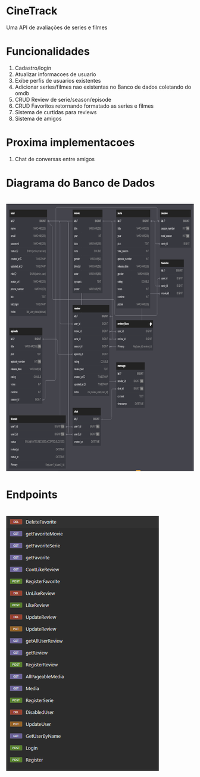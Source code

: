 <h1>CineTrack</h1>
<p>Uma API de avaliações de series e filmes</p>

<h1>Funcionalidades</h1>
<ol>
	<li>Cadastro/login</li>
	<li>Atualizar informacoes de usuario</li>
	<li>Exibe perfis de usuarios existentes</li>
	<li>Adicionar series/filmes nao existentas no Banco de dados coletando do omdb</li>
	<li>CRUD Review de serie/season/episode</li>
	<li>CRUD Favoritos retornando formatado as series e filmes</li>
	<li>Sistema de curtidas para reviews</li>
	<li>Sistema de amigos</li>
</ol>

<h1>Proxima implementacoes</h1>
<ol>
	<li>Chat de conversas entre amigos</li>
</ol>

<h1>Diagrama do Banco de Dados</h1>
<h1><img id = "diagrama" src="src/main/resources/static/images/diagram.png" alt="Diagrama do Banco de Dados" width="743" height="719"></h1>

<h1>Endpoints</h1>
<h1><img id = "diagrama" src="src/main/resources/static/images/endpoint.png" alt="Diagrama do Banco de Dados" width="410" height="686"></h1>
